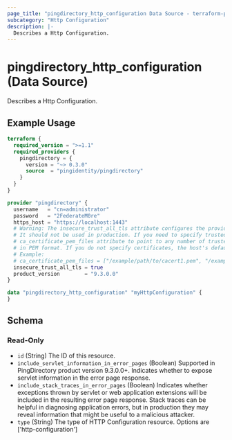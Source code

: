 ```yaml
---
page_title: "pingdirectory_http_configuration Data Source - terraform-provider-pingdirectory"
subcategory: "Http Configuration"
description: |-
  Describes a Http Configuration.
---
```


# pingdirectory_http_configuration (Data Source)

Describes a Http Configuration.

## Example Usage

```terraform
terraform {
  required_version = ">=1.1"
  required_providers {
    pingdirectory = {
      version = "~> 0.3.0"
      source  = "pingidentity/pingdirectory"
    }
  }
}

provider "pingdirectory" {
  username   = "cn=administrator"
  password   = "2FederateM0re"
  https_host = "https://localhost:1443"
  # Warning: The insecure_trust_all_tls attribute configures the provider to trust any certificate presented by the PingDirectory server.
  # It should not be used in production. If you need to specify trusted CA certificates, use the
  # ca_certificate_pem_files attribute to point to any number of trusted CA certificate files
  # in PEM format. If you do not specify certificates, the host's default root CA set will be used.
  # Example:
  # ca_certificate_pem_files = ["/example/path/to/cacert1.pem", "/example/path/to/cacert2.pem"]
  insecure_trust_all_tls = true
  product_version        = "9.3.0.0"
}

data "pingdirectory_http_configuration" "myHttpConfiguration" {
}
```

<!-- schema generated by tfplugindocs -->
## Schema

### Read-Only

- `id` (String) The ID of this resource.
- `include_servlet_information_in_error_pages` (Boolean) Supported in PingDirectory product version 9.3.0.0+. Indicates whether to expose servlet information in the error page response.
- `include_stack_traces_in_error_pages` (Boolean) Indicates whether exceptions thrown by servlet or web application extensions will be included in the resulting error page response. Stack traces can be helpful in diagnosing application errors, but in production they may reveal information that might be useful to a malicious attacker.
- `type` (String) The type of HTTP Configuration resource. Options are ['http-configuration']

